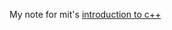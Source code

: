 My note for mit's [introduction to c++](https://ocw.mit.edu/courses/electrical-engineering-and-computer-science/6-096-introduction-to-c-january-iap-2011/lecture-notes/)